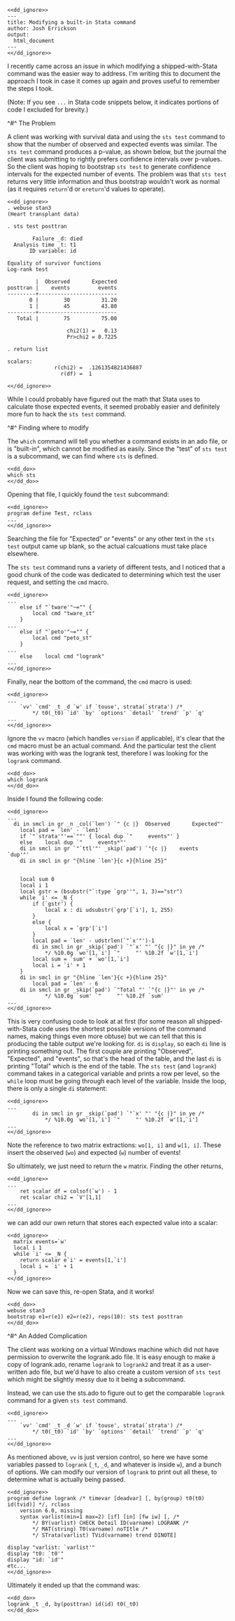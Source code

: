~~~
<<dd_ignore>>
---
title: Modifying a built-in Stata command
author: Josh Errickson
output:
  html_document
---
<</dd_ignore>>
~~~~

I recently came across an issue in which modifying a shipped-with-Stata command was
the easier way to address. I'm writing this to document the approach I took in
case it comes up again and proves useful to remember the steps I took.

(Note: If you see `...` in Stata code snippets below, it indicates portions of
code I excluded for brevity.)

^#^ The Problem

A client was working with survival data and using the `sts test` command to show
that the number of observed and expected events was similar. The `sts test`
command produces a p-value, as shown below, but the journal the client was
submitting to rightly prefers confidence intervals over p-values. So the client
was hoping to bootstrap `sts test` to generate confidence intervals for the
expected number of events. The problem was that `sts test` returns very little
information and thus bootstrap wouldn't work as normal (as it requires
`return`'d or `ereturn`'d values to operate).

~~~~
<<dd_ignore>>
. webuse stan3
(Heart transplant data)

. sts test posttran

        Failure _d: died
  Analysis time _t: t1
       ID variable: id

Equality of survivor functions
Log-rank test

         |  Observed       Expected
posttran |    events         events
---------+-------------------------
       0 |        30          31.20
       1 |        45          43.80
---------+-------------------------
   Total |        75          75.00

                   chi2(1) =   0.13
                   Pr>chi2 = 0.7225

. return list

scalars:
               r(chi2) =  .1261354821436887
                 r(df) =  1

<</dd_ignore>>
~~~~

While I could probably have figured out the math that Stata uses to calculate
those expected events, it seemed probably easier and definitely more fun to hack
the `sts test` command.

^#^ Finding where to modify

The `which` command will tell you whether a command exists in an ado file, or is
"built-in", which cannot be modified as easily. Since the "test" of `sts test`
is a subcommand, we can find where `sts` is defined.

~~~~
<<dd_do>>
which sts
<</dd_do>>
~~~~

Opening that file, I quickly found the `test` subcommand:

~~~~
<<dd_ignore>>
program define Test, rclass
...
<</dd_ignore>>
~~~~

Searching the file for "Expected" or "events" or any other text in the `sts
test` output came up blank, so the actual calcuations must take place elsewhere.

The `sts test` command runs a variety of different tests, and I noticed that a
good chunk of the code was dedicated to determining which test the user request,
and setting the `cmd` macro.

~~~~
<<dd_ignore>>
...
	else if "`tware'"~="" {
		local cmd "tware_st"
	}
...
	else if "`peto'"~="" {
		local cmd "peto_st"
	}
...
	else	local cmd "logrank"
...
<</dd_ignore>>
~~~~

Finally, near the bottom of the command, the `cmd` macro is used:

~~~~
<<dd_ignore>>
...
	`vv' `cmd' _t _d `w' if `touse', strata(`strata') /*
		*/ t0(_t0) `id' `by' `options' `detail' `trend' `p' `q'
...
<</dd_ignore>>
~~~~

Ignore the `vv` macro (which handles `version` if applicable), it's clear that
the `cmd` macro must be an actual command. And the particular test the client
was working with was the logrank test, therefore I was looking for the `logrank`
command.

~~~~
<<dd_do>>
which logrank
<</dd_do>>
~~~~

Inside I found the following code:

~~~~
<<dd_ignore>>
...
  di in smcl in gr _n _col(`len') `" {c |}  Observed       Expected"'
	local pad = `len' - `len1'
	if `"`strata'"'==`""' { local dup `"     events"' }
	else	local dup `"     events*"'
	di in smcl in gr `"`ttl'"' _skip(`pad') `"{c |}    events    `dup'"'
	di in smcl in gr "{hline `len'}{c +}{hline 25}"


	local sum 0
	local i 1
	local gstr = (bsubstr("`:type `grp''", 1, 3)=="str")
	while `i' <= _N {
		if (`gstr') {
			local x : di udsubstr(`grp'[`i'], 1, 255)
		}
		else {
			local x = `grp'[`i']
		}
		local pad = `len' - udstrlen(`"`x'"')-1
		di in smcl in gr _skip(`pad') `"`x' "' "{c |}" in ye /*
			*/ %10.0g `wo'[1,`i'] `"     "' %10.2f `w'[1,`i']
		local sum = `sum' + `wo'[1,`i']
		local i = `i' + 1
	}
	di in smcl in gr "{hline `len'}{c +}{hline 25}"
        local pad = `len' - 6
	di in smcl in gr _skip(`pad') `"Total "' `"{c |}"' in ye /*
			*/ %10.0g `sum' `"     "' %10.2f `sum'
...
<</dd_ignore>>
~~~~

This is very confusing code to look at at first (for some reason all
shipped-with-Stata code uses the shortest possible versions of the command
names, making things even more obtuse) but we can tell that this is producing
the table output we're looking for. `di` is `display`, so each `di` line is
printing something out. The first couple are printing "Observed", "Expected",
and "events", so that's the head of the table, and the last `di` is printing
"Total" which is the end of the table. The `sts test` (and `logrank`) command
takes in a categorical variable and prints a row per level, so the `while` loop
must be going through each level of the variable. Inside the loop, there is only
a single `di` statement:

~~~~
<<dd_ignore>>
...
		di in smcl in gr _skip(`pad') `"`x' "' "{c |}" in ye /*
			*/ %10.0g `wo'[1,`i'] `"     "' %10.2f `w'[1,`i']
...
<</dd_ignore>>
~~~~

Note the reference to two matrix extractions: `wo[1, i]` and `w[1, i]`. These
insert the observed (`wo`) and expected (`w`) number of events!

So ultimately, we just need to return the `w` matrix. Finding the other returns,

~~~~
<<dd_ignore>>
...
	ret scalar df = colsof(`w') - 1
	ret scalar chi2 = `V'[1,1]
...
<</dd_ignore>>
~~~~

we can add our own return that stores each expected value into a scalar:

~~~
<<dd_ignore>>
  matrix events=`w'
  local i 1
  while `i' <= _N {
    return scalar e`i' = events[1,`i']
    local i = `i' + 1
  }
<</dd_ignore>>
~~~~

Now we can save this, re-open Stata, and it works!

~~~~
<<dd_do>>
webuse stan3
bootstrap e1=r(e1) e2=r(e2), reps(10): sts test posttran
<</dd_do>>
~~~~

^#^ An Added Complication

The client was working on a virtual Windows machine which did not have
permission to overwrite the logrank.ado file. It is easy enough to make a copy
of logrank.ado, rename `logrank` to `logrank2` and treat it as a user-written
ado file, but we'd have to also create a custom version of `sts test` which
might be slightly messy due to it being a subcommand.

Instead, we can use the sts.ado to figure out to get the comparable `logrank`
command for a given `sts test` command.

~~~~
<<dd_ignore>>
...
	`vv' `cmd' _t _d `w' if `touse', strata(`strata') /*
		*/ t0(_t0) `id' `by' `options' `detail' `trend' `p' `q'
...
<</dd_ignore>>
~~~~

As mentioned above, `vv` is just version control, so here we have some variables
passed to `logrank` (`_t`, `_d`, and whatever is inside `w`), and a bunch of
options. We can modify our version of `logrank` to print out all these, to
determine what is actually being passed.

~~~~
<<dd_ignore>>
program define logrank /* timevar [deadvar] [, by(group) t0(t0) id(tvid)] */, rclass
	version 6.0, missing
	syntax varlist(min=1 max=2) [if] [in] [fw iw] [, /*
		*/ BY(varlist) CHECK Detail ID(varname) LOGRANK /*
		*/ MAT(string) T0(varname) noTItle /*
		*/ STrata(varlist) TVid(varname) trend DINOTE]

display "varlist: `varlist'"
display "t0: `t0'"
display "id: `id'"
etc...
<</dd_ignore>>
~~~~

Ultimately it ended up that the command was:

~~~~
<<dd_do>>
logrank _t _d, by(posttran) id(id) t0(_t0)
<</dd_do>>
~~~~
